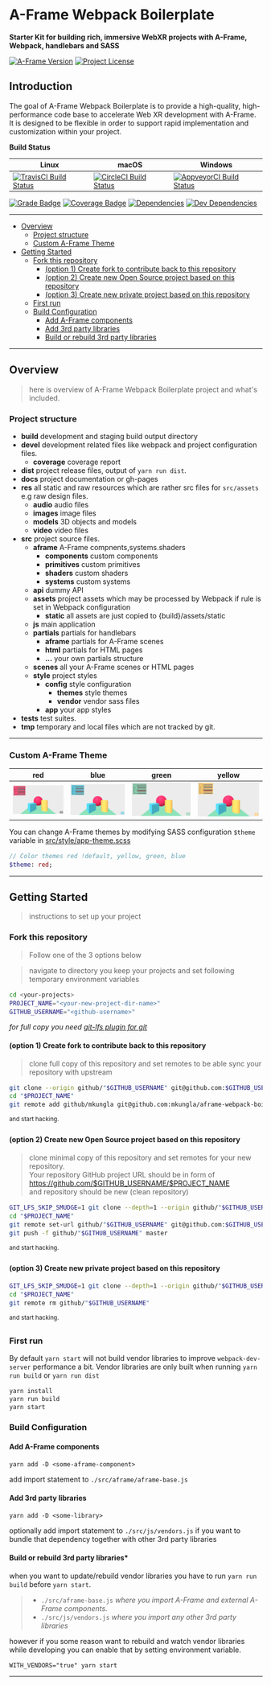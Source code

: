 # A-Frame Webpack Boilerplate

**Starter Kit for building rich, immersive WebXR projects with A-Frame, Webpack, handlebars and SASS**

[![A-Frame Version][aframe-img]][aframe-link]
[![Project License][license-img]][license-link]

## Introduction

The goal of A-Frame Webpack Boilerplate is to provide a high-quality, high-performance code base to accelerate Web XR development with A-Frame.  
It is designed to be flexible in order to support rapid implementation and customization within your project.

**Build Status**

| Linux | macOS | Windows |
| --- | --- | --- |
| [![TravisCI Build Status][travis-img]][travis-link] | [![CircleCI Build Status][circleci-img]][circleci-link] | [![AppveyorCI Build Status][appveyor-img]][appveyor-link] |

[![Grade Badge][codacy-grade-img]][codacy-grade-link]
[![Coverage Badge][coverage-img]][coverage-link]
[![Dependencies][dep-status-img]][dep-status-link]
[![Dev Dependencies][devdep-status-img]][devdep-status-link]

---

- [Overview](#overview)
  * [Project structure](#project-structure)
  * [Custom A-Frame Theme](#custom-a-frame-theme)
- [Getting Started](#getting-started)
  * [Fork this repository](#fork-this-repository)
    + [(option 1) Create fork to contribute back to this repository](#-option-1--create-fork-to-contribute-back-to-this-repository)
    + [(option 2) Create new Open Source project based on this repository](#-option-2--create-new-open-source-project-based-on-this-repository)
    + [(option 3) Create new private project based on this repository](#-option-3--create-new-private-project-based-on-this-repository)
  * [First run](#first-run)
  * [Build Configuration](#build-configuration)
    * [Add A-Frame components](#add-a-frame-components)
    * [Add 3rd party libraries](#add-3rd-party-libraries)
    * [Build or rebuild 3rd party libraries](build-or-rebuild-3rd-party-libraries)

---
## Overview
> here is overview of A-Frame Webpack Boilerplate project and what's included.

### Project structure

- **build** development and staging build output directory
- **devel** development related files like webpack and project configuration files.
  - **coverage** coverage report
- **dist** project release files, output of `yarn run dist`.
- **docs** project documentation or gh-pages
- **res** all static and raw resources which are rather src files for `src/assets` e.g raw design files.
  - **audio** audio files
  - **images** image files
  - **models** 3D objects and models
  - **video** video files
- **src** project source files.
  - **aframe** A-Frame compnents,systems.shaders
    - **components** custom components
    - **primitives** custom primitives
    - **shaders** custom shaders
    - **systems** custom systems
  - **api** dummy API
  - **assets** project assets which may be processed by Webpack if rule is set in Webpack configuration
    - **static** all assets are just copied to {build}/assets/static
  - **js** main application
  - **partials** partials for handlebars
    - **aframe** partials for A-Frame scenes
    - **html** partials for HTML pages
    - **...** your own partials structure
  - **scenes** all your A-Frame scenes or HTML pages
  - **style** project styles
    - **config** style configuration
      - **themes** style themes
      - **vendor** vendor sass files
    - **app** your app styles
- **tests** test suites.
- **tmp** temporary and local files which are not tracked by git.

---

### Custom A-Frame Theme

| red | blue | green | yellow |
| :---: | :---: | :---: | :---: |
| ![Theme red][screeenshot-theme-red] | ![Theme blue][screeenshot-theme-blue]  | ![Theme -green][screeenshot-theme-green]  | ![Theme yellow][screeenshot-theme-yellow] |

You can change A-Frame themes by modifying SASS configuration  `$theme` variable in [src/style/app-theme.scss](src/style/app-theme.scss)

```sass
// Color themes red !default, yellow, green, blue
$theme: red;
```

---

## Getting Started
> instructions to set up your project

### Fork this repository
> Follow one of the 3 options below

> navigate to directory you keep your projects and set following temporary environment variables

```bash
cd <your-projects>
PROJECT_NAME="<your-new-project-dir-name>"
GITHUB_USERNAME="<github-username>"
```

*for full copy you need [git-lfs plugin for git][git-lfs-link]*

#### (option 1) Create fork to contribute back to this repository
> clone full copy of this repository and set remotes to be able sync your repository with upstream

```bash
git clone --origin github/"$GITHUB_USERNAME" git@github.com:$GITHUB_USERNAME/aframe-webpack-boilerplate.git "$PROJECT_NAME"
cd "$PROJECT_NAME"
git remote add github/mkungla git@github.com:mkungla/aframe-webpack-boilerplate.git
```
<sup>and start hacking.</sup>

#### (option 2) Create new Open Source project based on this repository
> clone minimal copy of this repository and set remotes for your new repository.  
> Your repository GitHub project URL should be in form of  
> https://github.com/$GITHUB_USERNAME/$PROJECT_NAME  
> and repository should be new (clean repository)

```bash
GIT_LFS_SKIP_SMUDGE=1 git clone --depth=1 --origin github/"$GITHUB_USERNAME" git@github.com:$GITHUB_USERNAME/aframe-webpack-boilerplate.git "$PROJECT_NAME"
cd "$PROJECT_NAME"
git remote set-url github/"$GITHUB_USERNAME" git@github.com:$GITHUB_USERNAME/"$PROJECT_NAME".git
git push -f github/"$GITHUB_USERNAME" master
```
<sup>and start hacking.</sup>

#### (option 3) Create new private project based on this repository


```bash
GIT_LFS_SKIP_SMUDGE=1 git clone --depth=1 --origin github/"$GITHUB_USERNAME" git@github.com:"$GITHUB_USERNAME"/aframe-webpack-boilerplate.git "$PROJECT_NAME"
cd "$PROJECT_NAME"
git remote rm github/"$GITHUB_USERNAME"
```
<sup>and start hacking.</sup>

### First run

By default `yarn start` will not build vendor libraries to improve `webpack-dev-server` performance a bit.
Vendor libraries are only built when running `yarn run build` or `yarn run dist`

```
yarn install
yarn run build
yarn start
```

### Build Configuration

#### Add A-Frame components

```
yarn add -D <some-aframe-component>
```
add import statement to `./src/aframe/aframe-base.js`

#### Add 3rd party libraries

```
yarn add -D <some-library>
```

optionally add import statement to `./src/js/vendors.js` if you want to bundle that dependency together with other 3rd party libraries

#### Build or rebuild 3rd party libraries*

when you want to update/rebuild vendor libraries you have to run `yarn run build` before `yarn start`.

> - `./src/aframe-base.js` *where you import A-Frame and external A-Frame components.*
> - `./src/js/vendors.js` *where you import any other 3rd party libraries*


however if you some reason want to rebuild and watch vendor libraries while
developing you can enable that by setting environment variable.

```
WITH_VENDORS="true" yarn start
```

---
<!-- ASSETS and LINKS -->
<!-- License -->
[license-img]: https://img.shields.io/badge/license-MIT-blue.svg?style=flat-square
[license-link]: https://raw.githubusercontent.com/mkungla/aframe-php/master/LICENSE

<!-- A-Frame -->
[aframe-img]: https://img.shields.io/badge/a--frame-0.7.1-FC3164.svg?style=flat-square
[aframe-link]: https://aframe.io/
[aframe-logo]: assets/images/aframe/logo-152.png

<!-- travis-ci -->
[travis-img]: https://travis-ci.org/mkungla/aframe-webpack-boilerplate.svg?branch=master
[travis-link]: https://travis-ci.org/mkungla/aframe-webpack-boilerplate

<!-- circleci -->
[circleci-img]: https://circleci.com/gh/okramlabs/aframe-webpack-boilerplate/tree/master.svg?style=svg
[circleci-link]: https://circleci.com/gh/okramlabs/aframe-webpack-boilerplate/tree/master

<!-- appveyor -->
[appveyor-img]: https://ci.appveyor.com/api/projects/status/c8nebbmvwxby2rjd?svg=true
[appveyor-link]: https://ci.appveyor.com/project/mkungla/aframe-webpack-boilerplate

<!-- Codacy Badge Grade -->
[codacy-grade-img]: https://api.codacy.com/project/badge/Grade/7a47a8ae8682467b9e33a3d47a6fbd54
[codacy-grade-link]: https://www.codacy.com/app/marko-kungla/aframe-webpack-boilerplate?utm_source=github.com&amp;utm_medium=referral&amp;utm_content=mkungla/aframe-webpack-boilerplate&amp;utm_campaign=Badge_Grade

<!-- Codacy Badge Coverage -->
[coverage-img]: https://api.codacy.com/project/badge/Coverage/7a47a8ae8682467b9e33a3d47a6fbd54
[coverage-link]: https://www.codacy.com/app/marko-kungla/aframe-webpack-boilerplate?utm_source=github.com&amp;utm_medium=referral&amp;utm_content=mkungla/aframe-webpack-boilerplate&amp;utm_campaign=Badge_Coverage

[dep-status-img]: https://david-dm.org/mkungla/aframe-webpack-boilerplate/status.svg
[dep-status-link]: https://david-dm.org/mkungla/aframe-webpack-boilerplate#info=dependencies
[devdep-status-img]: https://david-dm.org/mkungla/aframe-webpack-boilerplate/dev-status.svg
[devdep-status-link]: https://david-dm.org/mkungla/aframe-webpack-boilerplate#info=devDependencies

[git-lfs-link]: https://git-lfs.github.com/

<!-- images -->
[screeenshot-theme-red]: res/images/screenshots/theme-red.png
[screeenshot-theme-blue]: res/images/screenshots/theme-blue.png
[screeenshot-theme-green]: res/images/screenshots/theme-green.png
[screeenshot-theme-yellow]: res/images/screenshots/theme-yellow.png
